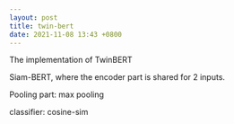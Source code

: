 ```yaml
---
layout: post
title: twin-bert
date: 2021-11-08 13:43 +0800
---
```


The implementation of TwinBERT

Siam-BERT, where the encoder part is shared for 2 inputs.

Pooling part: max pooling

classifier: cosine-sim
